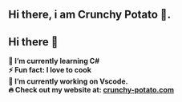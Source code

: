 ## Hi there, i am Crunchy Potato 🍟. 
## Hi there 👋

**🌱 I’m currently learning C#**   
**⚡ Fun fact: I love to cook**   
**🔭 I’m currently working on Vscode.**     
**🔥  Check out my website at: [crunchy-potato.com](https://crunchy-potato.vercel.app/)**     
<!--
**Potatooff/Potatooff** is a ✨ _special_ ✨ repository because its `README.md` (this file) appears on your GitHub profile.

Here are some ideas to get you started:

- 🔭 I’m currently working on ...
- 🌱 I’m currently learning ...
- 👯 I’m looking to collaborate on ...
- 🤔 I’m looking for help with ...
- 💬 Ask me about ...
- 📫 How to reach me: ...
- 😄 Pronouns: ...
- ⚡ Fun fact: ...
-->
